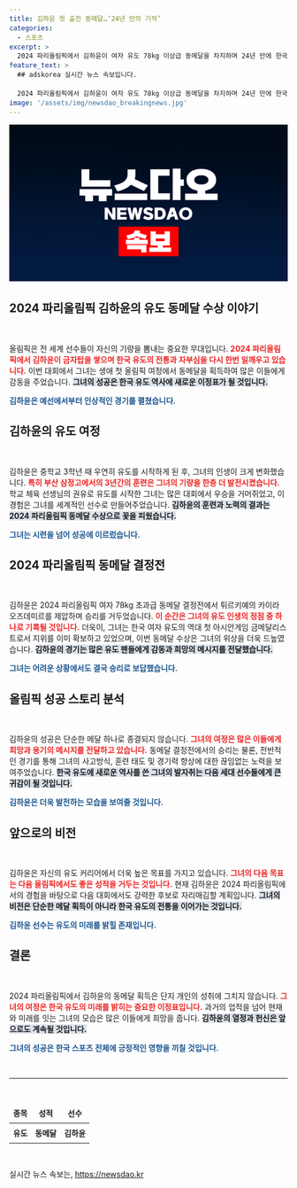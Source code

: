 ```yaml
---
title: 김하윤 첫 출전 동메달…‘24년 만의 기적’
categories:
  - 스포츠
excerpt: >
  2024 파리올림픽에서 김하윤이 여자 유도 78kg 이상급 동메달을 차지하며 24년 만에 한국 유도에 소중한 메달을 안겼습니다. 역경을 딛고 일어난 그의 감동적인 승리가 주목받고 있습니다!
feature_text: >
  ## adskorea 실시간 뉴스 속보입니다.

  2024 파리올림픽에서 김하윤이 여자 유도 78kg 이상급 동메달을 차지하며 24년 만에 한국 유도에 소중한 메달을 안겼습니다. 역경을 딛고 일어난 그의 감동적인 승리가 주목받고 있습니다!
image: '/assets/img/newsdao_breakingnews.jpg'
---
```


<p><img src="/assets/img/newsdao_breakingnews.jpg" alt="adskorea 속보" /></p>

<h2 data-ke-size="size26">2024 파리올림픽 김하윤의 유도 동메달 수상 이야기</h2>

<p data-ke-size="size16">&nbsp;</p>

<p>올림픽은 전 세계 선수들이 자신의 기량을 뽐내는 중요한 무대입니다. <b><span style="color: #ee2323;">2024 파리올림픽에서 김하윤이 금자탑을 쌓으며 한국 유도의 전통과 자부심을 다시 한번 일깨우고 있습니다.</span></b> 이번 대회에서 그녀는 생애 첫 올림픽 여정에서 동메달을 획득하여 많은 이들에게 감동을 주었습니다. <b><span style="background-color: #21538527;">그녀의 성공은 한국 유도 역사에 새로운 이정표가 될 것입니다.</span></b> </p>

<div><b><span style="color: #1a5490;">김하윤은 예선에서부터 인상적인 경기를 펼쳤습니다.</span></b></div>

<h2 data-ke-size="size26">김하윤의 유도 여정</h2>

<p data-ke-size="size16">&nbsp;</p>

<p>김하윤은 중학교 3학년 때 우연히 유도를 시작하게 된 후, 그녀의 인생이 크게 변화했습니다. <b><span style="color: #ee2323;">특히 부산 삼정고에서의 3년간의 훈련은 그녀의 기량을 한층 더 발전시켰습니다.</span></b> 학교 체육 선생님의 권유로 유도를 시작한 그녀는 많은 대회에서 우승을 거머쥐었고, 이 경험은 그녀를 세계적인 선수로 만들어주었습니다. <b><span style="background-color: #21538527;">김하윤의 훈련과 노력의 결과는 2024 파리올림픽 동메달 수상으로 꽃을 피웠습니다.</span></b></p>

<div><b><span style="color: #1a5490;">그녀는 시련을 넘어 성공에 이르렀습니다.</span></b></div>

<h2 data-ke-size="size26">2024 파리올림픽 동메달 결정전</h2>

<p data-ke-size="size16">&nbsp;</p>

<p>김하윤은 2024 파리올림픽 여자 78kg 초과급 동메달 결정전에서 튀르키예의 카이라 오즈데미르를 제압하며 승리를 거두었습니다. <b><span style="color: #ee2323;">이 순간은 그녀의 유도 인생의 정점 중 하나로 기록될 것입니다.</span></b> 더욱이, 그녀는 한국 여자 유도의 역대 첫 아시안게임 금메달리스트로서 지위를 이미 확보하고 있었으며, 이번 동메달 수상은 그녀의 위상을 더욱 드높였습니다. <b><span style="background-color: #21538527;">김하윤의 경기는 많은 유도 팬들에게 감동과 희망의 메시지를 전달했습니다.</span></b></p>

<div><b><span style="color: #1a5490;">그녀는 어려운 상황에서도 결국 승리로 보답했습니다.</span></b></div>

<h2 data-ke-size="size26">올림픽 성공 스토리 분석</h2>

<p data-ke-size="size16">&nbsp;</p>

<p>김하윤의 성공은 단순한 메달 하나로 종결되지 않습니다. <b><span style="color: #ee2323;">그녀의 여정은 많은 이들에게 희망과 용기의 메시지를 전달하고 있습니다.</span></b> 동메달 결정전에서의 승리는 물론, 전반적인 경기를 통해 그녀의 사고방식, 훈련 태도 및 경기력 향상에 대한 끊임없는 노력을 보여주었습니다. <b><span style="background-color: #21538527;">한국 유도에 새로운 역사를 쓴 그녀의 발자취는 다음 세대 선수들에게 큰 귀감이 될 것입니다.</span></b></p>

<div><b><span style="color: #1a5490;">김하윤은 더욱 발전하는 모습을 보여줄 것입니다.</span></b></div>

<h2 data-ke-size="size26">앞으로의 비전</h2>

<p data-ke-size="size16">&nbsp;</p>

<p>김하윤은 자신의 유도 커리어에서 더욱 높은 목표를 가지고 있습니다. <b><span style="color: #ee2323;">그녀의 다음 목표는 다음 올림픽에서도 좋은 성적을 거두는 것입니다.</span></b> 현재 김하윤은 2024 파리올림픽에서의 경험을 바탕으로 다음 대회에서도 강력한 후보로 자리매김할 계획입니다. <b><span style="background-color: #21538527;">그녀의 비전은 단순한 메달 획득이 아니라 한국 유도의 전통을 이어가는 것입니다.</span></b> </p>

<div><b><span style="color: #1a5490;">김하윤 선수는 유도의 미래를 밝힐 존재입니다.</span></b></div>

<h2 data-ke-size="size26">결론</h2>

<p data-ke-size="size16">&nbsp;</p>

<p>2024 파리올림픽에서 김하윤의 동메달 획득은 단지 개인의 성취에 그치지 않습니다. <b><span style="color: #ee2323;">그녀의 여정은 한국 유도의 미래를 밝히는 중요한 이정표입니다.</span></b> 과거의 업적을 넘어 현재와 미래를 잇는 그녀의 모습은 많은 이들에게 희망을 줍니다. <b><span style="background-color: #21538527;">김하윤의 열정과 헌신은 앞으로도 계속될 것입니다.</span></b></p>

<div><b><span style="color: #1a5490;">그녀의 성공은 한국 스포츠 전체에 긍정적인 영향을 끼칠 것입니다.</span></b></div>

<p data-ke-size="size16">&nbsp;</p>

<hr>

<p data-ke-size="size16">&nbsp;</p>

<table style="width: 100%; border-collapse: collapse;">
  <thead>
    <tr>
      <td style="text-align: center; height: 30px;"><b>종목</b></td>
      <td style="text-align: center; height: 30px;"><b>성적</b></td>
      <td style="text-align: center; height: 30px;"><b>선수</b></td>
    </tr>
  </thead>
  <tbody>
    <tr>
      <td style="text-align: center; height: 30px;"><b>유도</b></td>
      <td style="text-align: center; height: 30px;"><b>동메달</b></td>
      <td style="text-align: center; height: 30px;"><b>김하윤</b></td>
    </tr>
  </tbody>
</table>

<p data-ke-size="size16">&nbsp;</p>
실시간 뉴스 속보는, <a href="https://newsdao.kr" rel="dofollow">https://newsdao.kr</a>


